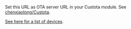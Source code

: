 Set this URL as OTA server URL in your Custota module.
See [chenxiaolong/Custota](https://github.com/chenxiaolong/Custota#usage).

[See here for a list of devices](https://github.com/tangowithfoxtrot/rooted-graphene/tree/gh-pages/magisk).
